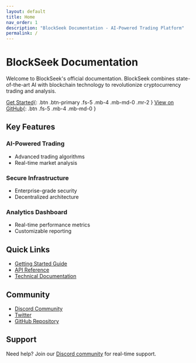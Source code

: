 ```yaml
---
layout: default
title: Home
nav_order: 1
description: "BlockSeek Documentation - AI-Powered Trading Platform"
permalink: /
---
```


# BlockSeek Documentation

Welcome to BlockSeek's official documentation. BlockSeek combines state-of-the-art AI with blockchain technology to revolutionize cryptocurrency trading and analysis.

[Get Started](./getting-started){: .btn .btn-primary .fs-5 .mb-4 .mb-md-0 .mr-2 }
[View on GitHub](https://github.com/smashound/blockseek.ai){: .btn .fs-5 .mb-4 .mb-md-0 }

## Key Features

### AI-Powered Trading
- Advanced trading algorithms
- Real-time market analysis

### Secure Infrastructure
- Enterprise-grade security
- Decentralized architecture

### Analytics Dashboard
- Real-time performance metrics
- Customizable reporting

## Quick Links

- [Getting Started Guide](./getting-started)
- [API Reference](./api-reference)
- [Technical Documentation](./technical-docs)

## Community

- [Discord Community](https://discord.gg/blockseek)
- [Twitter](https://twitter.com/blockseekai)
- [GitHub Repository](https://github.com/smashound/blockseek.ai)

## Support

Need help? Join our [Discord community](https://discord.gg/blockseek) for real-time support. 